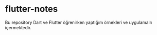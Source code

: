 # flutter-notes
Bu repository Dart ve Flutter öğrenirken yaptığım örnekleri ve uygulamalrı içermektedir.
